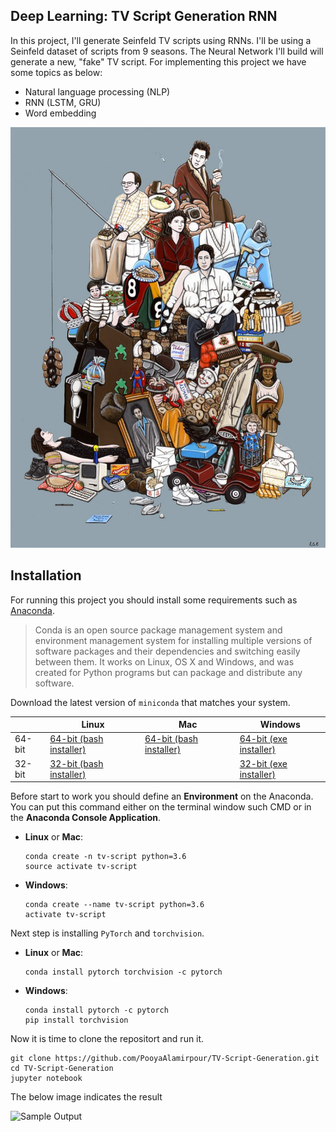 [image1]: ./Images/Poster.jpg "Poster"
[image2]: ./Image/Result.png "Result"
## Deep Learning: TV Script Generation RNN

In this project, I'll generate Seinfeld TV scripts using RNNs. I'll be using a Seinfeld dataset of scripts from 9 seasons. The Neural Network I'll build will generate a new, "fake" TV script.
For implementing this project we have some topics as below:
* Natural language processing (NLP)
* RNN (LSTM, GRU)
* Word embedding

![Sample Output][image1]

## Installation
For running this project you should install some requirements such as [Anaconda](http://conda.pydata.org/docs). 
> Conda is an open source package management system and environment management system 
for installing multiple versions of software packages and their dependencies and 
switching easily between them. It works on Linux, OS X and Windows, and was created 
for Python programs but can package and distribute any software.

Download the latest version of `miniconda` that matches your system.

|        | Linux | Mac | Windows | 
|--------|-------|-----|---------|
| 64-bit | [64-bit (bash installer)][lin64] | [64-bit (bash installer)][mac64] | [64-bit (exe installer)][win64]
| 32-bit | [32-bit (bash installer)][lin32] |  | [32-bit (exe installer)][win32]

[win64]: https://repo.continuum.io/miniconda/Miniconda3-latest-Windows-x86_64.exe
[win32]: https://repo.continuum.io/miniconda/Miniconda3-latest-Windows-x86.exe
[mac64]: https://repo.continuum.io/miniconda/Miniconda3-latest-MacOSX-x86_64.sh
[lin64]: https://repo.continuum.io/miniconda/Miniconda3-latest-Linux-x86_64.sh
[lin32]: https://repo.continuum.io/miniconda/Miniconda3-latest-Linux-x86.sh

Before start to work you should define an **Environment** on the Anaconda. You can put this command either on the terminal window such CMD or in the **Anaconda Console Application**.

* __Linux__ or __Mac__: 
	```
	conda create -n tv-script python=3.6
	source activate tv-script
	```
* __Windows__: 
	```
	conda create --name tv-script python=3.6
	activate tv-script
	```
	
Next step is installing `PyTorch` and `torchvision`. 

* __Linux__ or __Mac__: 
	```
	conda install pytorch torchvision -c pytorch 
	```
* __Windows__: 
	```
	conda install pytorch -c pytorch
	pip install torchvision
	```
	
Now it is time to clone the repositort and run it.
```
git clone https://github.com/PooyaAlamirpour/TV-Script-Generation.git
cd TV-Script-Generation
jupyter notebook
```
The below image indicates the result

![Sample Output][image2]

